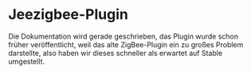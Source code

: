 # Jeezigbee-Plugin


Die Dokumentation wird gerade geschrieben, das Plugin wurde schon früher veröffentlicht, weil das alte ZigBee-Plugin ein zu großes Problem darstellte, also haben wir dieses schneller als erwartet auf Stable umgestellt.
